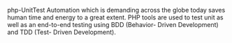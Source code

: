 php-UnitTest 
Automation which is demanding across the globe today saves human time and energy to a great extent. PHP tools are used to test unit as well as an end-to-end testing using BDD (Behavior- Driven Development) and TDD (Test- Driven Development).
